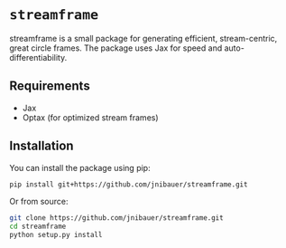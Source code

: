 # `streamframe`
streamframe is a small package for generating efficient, stream-centric, great circle frames. The package uses Jax for speed and auto-differentiability. 

## Requirements
- Jax
- Optax (for optimized stream frames)

## Installation

You can install the package using pip:

```bash
pip install git+https://github.com/jnibauer/streamframe.git
```
Or from source:
```bash
git clone https://github.com/jnibauer/streamframe.git
cd streamframe
python setup.py install
```